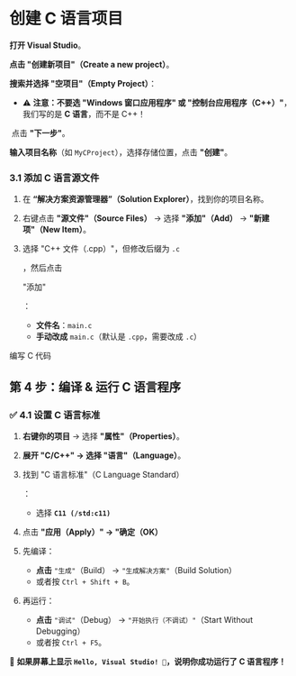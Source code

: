 # 创建 C 语言项目

 **打开 Visual Studio**。

**点击 "创建新项目"（Create a new project）**。

**搜索并选择 "空项目"（Empty Project）**：

- ⚠ **注意：不要选 "Windows 窗口应用程序" 或 "控制台应用程序（C++）"**，我们写的是 **C 语言**，而不是 C++！

​	点击 **"下一步"**。

**输入项目名称**（如 `MyCProject`），选择存储位置，点击 **"创建"**。

### **3.1 添加 C 语言源文件**

1. 在 **“解决方案资源管理器”（Solution Explorer）**，找到你的项目名称。

2. 右键点击 **"源文件"（Source Files）** → 选择 **"添加"（Add）** → **"新建项"（New Item）**。

3. 选择 "C++ 文件（.cpp）"，但修改后缀为 `.c`

    ，然后点击 

    "添加"

    ：

    - **文件名**：`main.c`
    - **手动改成** `main.c`（默认是 `.cpp`，需要改成 `.c`）

编写 C 代码

## **第 4 步：编译 & 运行 C 语言程序**

### **✅ 4.1 设置 C 语言标准**

1. **右键你的项目** → 选择 **"属性"（Properties）**。

2. **展开 "C/C++" → 选择 "语言"（Language）**。

3. 找到 "C 语言标准"（C Language Standard）

    ：

    - 选择 **`C11 (/std:c11)`**

4. 点击 **"应用（Apply）" → "确定（OK）**

1. 先编译：
    - **点击** `"生成"`（Build） → `"生成解决方案"`（Build Solution）
    - 或者按 `Ctrl + Shift + B`。
2. 再运行：
    - **点击** `"调试"`（Debug） → `"开始执行（不调试）"`（Start Without Debugging）
    - 或者按 `Ctrl + F5`。

🎉 **如果屏幕上显示 `Hello, Visual Studio! 🚀`，说明你成功运行了 C 语言程序！**